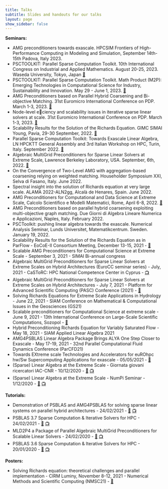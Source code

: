 ```yaml
---
title: Talks
subtitle: Slides and handouts for our talks
layout: page
show_sidebar: false
---
```


**Seminars:**
- AMG preconditioners towards exascale. HPCSIM Frontiers of High-Performance Computing in Modeling and Simulation, September 14th-15th Padova, Italy 2023.
- PSCTOOLKIT: Parallel Sparse Computation Toolkit. 10th International Congress on
Industrial and Applied Mathematics. August 20-25, 2023. Waseda University, Tokyo, Japan [📄](https://psctoolkit.github.io/talks/PSCTOOLKIT_ICIAM2023.pdf)
- PSCTOOLKIT: Parallel Sparse Computation Toolkit. Math Product (M2P): Emerging Technologies in Computational Science for Industry, Sustainability and Innovation. May 29 - June 1, 2023. [📄](https://psctoolkit.github.io/talks/PSCTOOLKIT_TAORMINA.pdf)
- AMG Preconditioners based on Parallel Hybrid Coarsening and Bi-objective Matching. 31st Euromicro International Conference on PDP. March 1-3, 2023. [📄](https://psctoolkit.github.io/talks/pdp-2023.pdf)
- Node-level eciency and scalability issues in iterative sparse linear solvers at scale. 31st Euromicro International Conference on PDP. March 1-3, 2023. [📄](https://psctoolkit.github.io/talks/pdp2023-dambra.pdf)
- Scalability Results for the Solution of the Richards Equation. GIMC SIMAI Young, Pavia, 29-30 September, 2022. [📄](https://psctoolkit.github.io/talks/Richards-GIMCSIMAI.pdf)
- Parallel Sparse Computation Toolkit: Towards Exascale Linear Algebra, LN HPCKTT General Assembly and 3rd Italian Workshop on HPC, Turin, Italy. September 2022. [📄](https://psctoolkit.github.io/talks/torinohpc.pdf)
- Algebraic MultiGrid Preconditioners for Sparse Linear Solvers at Extreme Scale, Lawrence Berkeley Laboratory, USA. September, 6th, 2022. [📄](https://psctoolkit.github.io/talks/linearalgebraattheextremescale-berkeley.pdf)
- On the Convergence of Two-Level AMG with aggregation-based coarsening relying on
weighted matching. Householder Symposium XXI, Selva di Fasano, Italy. June 2022.
- Spectral insight into the solution of
Richards equation at very large scale. ALAMA 2022-ALN2gg, Alcalà de Henares, Spain. June 2022.
- AMG Preconditioners for Computational and Data Science at Extreme Scale, Calcolo Scientifico e Modelli Matematici, Rome, April 6-8, 2022. [📄](https://psctoolkit.github.io/talks/talk-SC2022-dambra.pdf)
- AMG Preconditioners based on parallel hybrid coarsening exploiting multi-objective graph matching. Due Giorni di Algebra Lineare Numerica e Applicazioni, Naples, Italy. February 2022.
-  PSCToolkit: pushing linear algebra towards the exascale. Numerical Analysis Seminar, Lunds Universitet, Matematikcentrum. Sweden. January 19, 2022.
- Scalability Results for the Solution of the Richards Equation as in ParFlow - EoCoE-II Consortium Meeting, December 13-15, 2021 - [📄](https://psctoolkit.github.io/talks/EoCoE-F2F-hybridrichards.pdf)
- Scalable AMG Preconditioners for Computational Science at Extreme Scale - September 3, 2021 - SIMAI Bi-annual congress
- Algebraic MultiGrid Preconditioners for Sparse Linear Solvers at Extreme Scales on Hybrid Architectures (EuroCC seminar series) - July, 2021 - CaSToRC: HPC National Competence Center in Cyprus - [📺](https://www.youtube.com/watch?v=OM4IydbNSro)
- Algebraic MultiGrid Preconditioners for Sparse Linear Solvers at Extreme Scales on Hybrid Architectures - July 7, 2021 - Platform for Advanced Scientific Computing (PASC) Conference (2021) - [📄](https://psctoolkit.github.io/talks/linearalgebraattheextremescale-PASC2021.pdf)
- Solving Richards Equations for Extreme Scale Applications in Hydrology - June 22, 2021 - SIAM Conference on Mathematical & Computational Issues in the Geosciences (GS21)
- Scalable preconditioners for Computational Science
at extreme scale - June 9, 2021 - 13th International Conference on Large-Scale Scientific Computations, Sozopol - [📄](https://psctoolkit.github.io/talks/EoCoEII-LSSC2021.pdf)
- Hybrid Preconditioning Richards Equation for Variably Saturated Flow - May 18, 2021 - SIAM Applied Linear Algebra 2021
- AMG4PSBLAS Linear Algebra Package Brings ALYA One Step Closer to Exascale -
May 17-19, 2021 - 32nd Parallel Computational Fluid Dynamics Conference (ParCFD21)
- Towards EXtreme scale Technologies and Accelerators for euROhpc
hw/Sw Supercomputing Applications for exascale - 05/05/2021 - [📄](https://psctoolkit.github.io/talks/TEXTAROSSACNR_Presentation.pdf)
- (Sparse) Linear Algebra at the Extreme Scale - Giornata giovani ricercatori IAC-CNR  - 10/12/2020 - [📄](https://psctoolkit.github.io/talks/linearalgebraattheextremescale-iaccnr.pdf) [📺](https://youtu.be/vLVpTfTM0fg?t=6567)
- (Sparse) Linear Algebra at the Extreme Scale - NumPi Seminar - 1/12/2020 - [📄](https://psctoolkit.github.io/talks/linearalgebraattheextremescale-pisa.pdf) [📺](https://hausdorff.dm.unipi.it/playback/presentation/2.0/playback.html?meetingId=17ca0638f7f10736d9763c7b4725704981e43265-1606834059719)

**Tutorials:**
- Demonstration of PSBLAS and AMG4PSBLAS for solving sparse linear systems on parallel hybrid architectures - 24/02/2021 - [📄](https://psctoolkit.github.io/talks/tutorialAMG4PSBLAS_eocoeexa2pro.pdf) [📺](https://www.youtube.com/watch?v=gTWYHzG606Q)
- PSBLAS 3.7 Sparse Computation & Iterative Solvers for HPC - 24/02/2021 - [📄](https://psctoolkit.github.io/talks/tutorialPSBLAS_eocoeexa2pro.pdf) [📺](https://www.youtube.com/watch?v=gTWYHzG606Q)
- MLD2P4 a Package of Parallel Algebraic MultiGrid Preconditioners for Scalable Linear Solvers - 24/02/2020 - [📄](https://psctoolkit.github.io/talks/tutorialMLD2P4_eocoe2020.pdf) [📺](https://youtu.be/Hp9LLeRuFm0)
- PSBLAS 3.6 Sparse Computation & Iterative Solvers for HPC - 20/01/2020 - [📄](https://psctoolkit.github.io/talks/tutorialPSBLAS_eocoe2020.pdf) [📺](https://youtu.be/4CHI76zFoPc)

**Posters:**
- Solving Richards equation: theoretical challenges and parallel implementation - CIRM Luminy, November 8-12, 2021 - Numerical Methods and Scientific Computing (NMSC21) - [📄](https://psctoolkit.github.io/talks/richardsNMSC2021.pdf)
